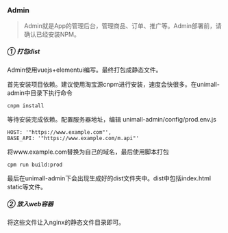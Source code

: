 ### Admin

> Admin就是App的管理后台，管理商品、订单、推广等。Admin部署前，请确认已经安装NPM。

##### ① 打包dist

Admin使用vuejs+elementui编写。最终打包成静态文件。

首先安装项目依赖。建议使用淘宝源cnpm进行安装，速度会快很多。在unimall-admin中目录下执行命令

	cnpm install

等待安装完成依赖。配置服务器地址，编辑 unimall-admin/config/prod.env.js

	HOST: '"https://www.example.com"',
	BASE_API: '"https://www.example.com/m.api"'

将www.example.com替换为自己的域名，最后使用脚本打包

	cpm run build:prod

最后在unimall-admin下会出现生成好的dist文件夹中。dist中包括index.html static等文件。

##### ② 放入web容器
将这些文件让入nginx的静态文件目录即可。